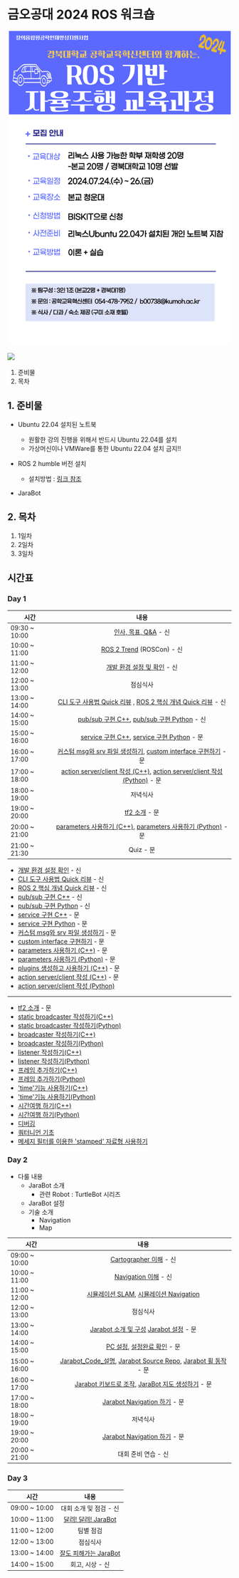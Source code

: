 # 금오공대 2024 ROS 워크숍

![](./img/ad.png)

![](https://avatars.githubusercontent.com/u/142007781?s=400&u=3051e39dae4470600bf72bf50abb36fc15692e12&v=4)

1. 준비물
2. 목차
## 1. 준비물
* Ubuntu 22.04 설치된 노트북
  * 원활한 강의 진행을 위해서 반드시 Ubuntu 22.04를 설치
  * 가상머신이나 VMWare를 통한 Ubuntu 22.04 설치 금지!!

* ROS 2 humble 버전 설치
  * 설치방법 : [링크 참조](https://docs.ros.org/en/humble/Installation/Ubuntu-Install-Debians.html)

* JaraBot

## 2. 목차
1. 1일차
2. 2일차
3. 3일차



## 시간표
### Day 1

| 시간   |      내용      |
|----------|:-------------:|
| 09:30 ~ 10:00 | [인사, 목표, Q&A](https://docs.google.com/presentation/d/1-fi3zFYycrmC-Ef20UTDN0_DRWQdzVikaOA5hjFivsw/edit#slide=id.p)  - 신 |
| 10:00 ~ 11:00 | [ROS 2 Trend](https://github.com/jarabot/kumoh2024/blob/main/ROS2/README.md#ros-trend) (ROSCon)  - 신|
| 11:00 ~ 12:00 | [개발 환경 설정 및 확인](./ROS2/README.md) - 신 |
| 12:00 ~ 13:00 | 점심식사 |
| 13:00 ~ 14:00 | [CLI 도구 사용법 Quick 리뷰](./ROS2/1_Beginner:CLITools/8_usingRqt_console.md) , [ROS 2 핵심 개념 Quick 리뷰](./ROS2/1_Beginner:CLITools/3_nodes.md) - 신 |
| 14:00 ~ 15:00 | [pub/sub 구현 C++](./ROS2/2_Beginner:ClientLibrary/4\)writingPublisherSubscriber.md), [pub/sub 구현 Python](./ROS2/2_Beginner:ClientLibrary/5\)writingPublisherSubscriberPython.md) - 신 |
| 15:00 ~ 16:00 | [service 구현 C++](./ROS2/2_Beginner:ClientLibrary/6\)writingServiceServerClient.md), [service 구현 Python](./ROS2/2_Beginner:ClientLibrary/7\)writingActionServerClientPython.md)  - 문 |
| 16:00 ~ 17:00 | [커스텀 msg와 srv 파일 생성하기](./ROS2/2_Beginner:ClientLibrary/8\)CreatingCustomMsgAndSrvFiles.md), [custom interface 구현하기](./ROS2/2_Beginner:ClientLibrary/9\)implementingCustomInterfaces.md)  -문 |
| 17:00 ~ 18:00 | [action server/client 작성 (C++)](./ROS2/2_Beginner:ClientLibrary/6\)writingActionServerClient.md), [action server/client 작성 (Python)](./ROS2/2_Beginner:ClientLibrary/7\)writingActionServerClientPython.md)  - 문 |
| 18:00 ~ 19:00 | 저녁식사  |
| 19:00 ~ 20:00 | [tf2 소개](./ROS2/5_Intermediate:TF2/tf2_IntroducingTF2.md) - 문 |
| 20:00 ~ 21:00 | [parameters 사용하기 (C++)](./ROS2/2_Beginner:ClientLibrary/10\)UsingParametersInClassCpp.md), [parameters 사용하기 (Python)](./ROS2/2_Beginner:ClientLibrary/11\)usingParameterPython.md) - 문 |
| 21:00 ~ 21:30 | Quiz - 문 |

* [개발 환경 설정 확인](./ROS2/1_Beginner:CLITools/1_Configuring%20environment.md) - 신
* [CLI 도구 사용법 Quick 리뷰](./ROS2/1_Beginner:CLITools/8_usingRqt_console.md) - 신
* [ROS 2 핵심 개념 Quick 리뷰](./ROS2/1_Beginner:CLITools/3_nodes.md) - 신
* [pub/sub 구현 C++](./ROS2/2_Beginner:ClientLibrary/4\)writingPublisherSubscriber.md) - 신
* [pub/sub 구현 Python](./ROS2/2_Beginner:ClientLibrary/5\)writingPublisherSubscriberPython.md) - 신
* [service 구현 C++](./ROS2/2_Beginner:ClientLibrary/6\)writingServiceServerClient.md) - 문
* [service 구현 Python](./ROS2/2_Beginner:ClientLibrary/7\)writingActionServerClientPython.md) - 문
* [커스텀 msg와 srv 파일 생성하기](./ROS2/2_Beginner:ClientLibrary/8\)CreatingCustomMsgAndSrvFiles.md) - 문
* [custom interface 구현하기](./ROS2/2_Beginner:ClientLibrary/9\)implementingCustomInterfaces.md) - 문
* [parameters 사용하기 (C++)](./ROS2/2_Beginner:ClientLibrary/10\)UsingParametersInClassCpp.md) - 문
* [parameters 사용하기 (Python)](./ROS2/2_Beginner:ClientLibrary/11\)usingParameterPython.md) - 문
* [plugins 생성하고 사용하기 (C++)](./ROS2/2_Beginner:ClientLibrary/13\)CreatingAndUsingPluginsCpp.md) - 문
* [action server/client 작성 (C++)](./ROS2/2_Beginner:ClientLibrary/6\)writingActionServerClient.md) - 문
* [action server/client 작성 (Python)](./ROS2/2_Beginner:ClientLibrary/7\)writingActionServerClientPython.md)
---
* [tf2 소개](./ROS2/5_Intermediate:TF2/tf2_IntroducingTF2.md) - 문
* [static broadcaster 작성하기(C++)](./ROS2/5_Intermediate:TF2/tf2_WritingAStaticBroadcaster_C++.md)
* [static broadcaster 작성하기(Python)](./ROS2/5_Intermediate:TF2/tf2_WritingAStaticBroadcaster_Python.md)
* [broadcaster 작성하기(C++)](./ROS2/5_Intermediate:TF2/tf2_WritingABroadcaster_C++.md)
* [broadcaster 작성하기(Python)](./ROS2/5_Intermediate:TF2/tf2_WritingABroadcaster_Python.md)
* [listener 작성하기(C++)](./ROS2/5_Intermediate:TF2/tf2_WritingAListener_C++.md)
* [listener 작성하기(Python)](./ROS2/5_Intermediate:TF2/tf2_WritingAListener_Python.md)
* [프레임 추가하기(C++)](./ROS2/5_Intermediate:TF2/tf2_AddingAFrame_C++.md)
* [프레임 추가하기(Python)](./ROS2/5_Intermediate:TF2/tf2_AddingAFrame_Python.md)
* ['time'기능 사용하기(C++)](./ROS2/5_Intermediate:TF2/tf2_UsingTime_C++.md)
* ['time'기능 사용하기(Python)](./ROS2/5_Intermediate:TF2/tf2_UsingTime_Python.md)
* [시간여행 하기(C++)](./ROS2/5_Intermediate:TF2/tf2_TravelingInTime_C++.md)
* [시간여행 하기(Python)](./ROS2/5_Intermediate:TF2/tf2_TravelingInTime_Python.md)
* [디버깅](./ROS2/5_Intermediate:TF2/tf2_Debugging.md)
* [쿼터니언 기초](./ROS2/5_Intermediate:TF2/tf2_QuaternionFundamentals.md)
* [메세지 필터를 이용한 'stamped' 자료형 사용하기](./ROS2/5_Intermediate:TF2/tf2_UsingStampedDatatypesWith_tf2_ros_MessageFilter.md)

### Day 2
* 다룰 내용
   * JaraBot 소개
      * 관련 Robot : TurtleBot 시리즈
   * JaraBot 설정
   * 기술 소개
      * Navigation
      * Map

| 시간   |      내용      |
|----------|:-------------:|
| 09:00 ~ 10:00 | [Cartographer 이해](./Cartographer/README.md) - 신 |
| 10:00 ~ 11:00 | [Navigation 이해](./Navigation/README.md) - 신 |
| 11:00 ~ 12:00 | [시뮬레이션 SLAM](./SLAM/simulation_slam.md), [시뮬레이션 Navigation](./SLAM/simulation_nav.md) |
| 12:00 ~ 13:00 | 점심식사 |
| 13:00 ~ 14:00 | [Jarabot 소개 및 구성](./jarabot/jarabot_intro.md) [Jarabot 설정](./jarabot/Setup.md)  - 문 |
| 14:00 ~ 15:00 | [PC 설정](./jarabot/PCSetup.md), [설정완료 확인](./jarabot/Done.md) - 문|
| 15:00 ~ 16:00 | [Jarabot_Code_설명](./jarabot/jarabot_sw_intro.md), [Jarabot Source Repo](https://github.com/jarabot/jarabot), [Jarabot 휠 동작](./jarabot/wheelcontrol.md) - 문 |
| 16:00 ~ 17:00 | [Jarabot 키보드로 조작](./Exercise/MovingJarabot.md),  [JaraBot 지도 생성하기](./Exercise/BuildMap.md) - 문 |
| 17:00 ~ 18:00 | [Jarabot Navigation 하기](./Exercise/DoNavigation.md) - 문 |
| 18:00 ~ 19:00 | 저녁식사  |
| 19:00 ~ 20:00 | [Jarabot Navigation 하기](./Exercise/DoNavigation.md) - 문|
| 20:00 ~ 21:00 | 대회 준비 연습 - 신 |

### Day 3

| 시간   |      내용      |
|----------|:-------------:|
| 09:00 ~ 10:00 | 대회 소개 및 점검 - 신 |
| 10:00 ~ 11:00 | [달려! 달려! JaraBot](./Competition/GoGoJarabot.md) |
| 11:00 ~ 12:00 | 팀별 점검 |
| 12:00 ~ 13:00 | 점심식사 |
| 13:00 ~ 14:00 | [잘도 피해가는 JaraBot](./Competition/AvoidanceJarabot.md) |
| 14:00 ~ 15:00 | 회고, 시상 - 신 |
